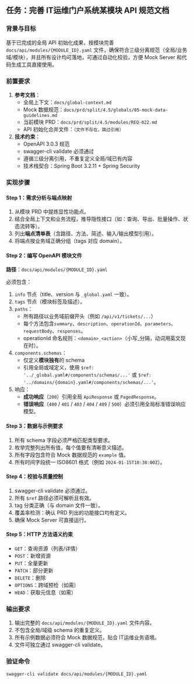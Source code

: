 ## 任务：完善 IT运维门户系统某模块 API 规范文档

### 背景与目标
基于已完成的全局 API 初始化成果，按模块完善 `docs/api/modules/{MODULE_ID}.yaml` 文件，确保符合三级分离规范（全局/业务域/模块），并且所有设计均可落地，可通过自动化校验，方便 Mock Server 和代码生成工具直接使用。

### 前置要求
1. **参考文档**：
   - 全局上下文：`docs/global-context.md`
   - Mock 数据规范：`docs/prd/split/4.5/globals/05-mock-data-guidelines.md`
   - 当前模块 PRD：`docs/prd/split/4.5/modules/REQ-022.md`
   - API 初始化合并文件：`（文件不存在，跳过引用）`
2. **技术约束**：
   - OpenAPI 3.0.3 规范
   - swagger-cli validate 必须通过
   - 遵循三级分离引用，不重复定义全局/域已有内容
   - 技术栈契合：Spring Boot 3.2.11 + Spring Security

### 实现步骤

#### Step 1：需求分析与端点映射
1. 从模块 PRD 中提炼显性功能点。
2. 结合全局上下文和业务流程，推导隐性接口（如：查询、导出、批量操作、状态流转等）。
3. 列出**端点清单表**（含路径、方法、简述、输入/输出模型引用）。
4. 将端点按业务域正确分组（tags 对应 domain）。

#### Step 2：编写 OpenAPI 模块文件
**路径**：`docs/api/modules/{MODULE_ID}.yaml`

必须包含：
1. `info` 节点（title、version 与 `_global.yaml` 一致）。
2. `tags` 节点（模块标签及描述）。
3. `paths`：  
   - 所有路径以业务域前缀开头（例如 `/api/v1/tickets/...`）  
   - 每个方法包含`summary`、`description`、`operationId`、`parameters`、`requestBody`、`responses`。  
   - operationId 命名规则：`<domain>_<action>`（小写_分隔，动词用英文现在时）。
4. `components.schemas`：  
   - 仅定义**模块独有**的 schema
   - 引用全局或域定义，使用 `$ref: '../_global.yaml#/components/schemas/...'` 或 `$ref: '../domains/{domain}.yaml#/components/schemas/...'`。
5. 响应：
   - **成功响应**（`200`）引用全局 `ApiResponse` 或 `PagedResponse`。
   - **错误响应**（`400` / `401` / `403` / `404` / `409` / `500`）必须引用全局标准错误响应模型。

#### Step 3：数据与示例要求
1. 所有 schema 字段必须严格匹配类型要求。
2. 枚举完整列出所有值，每个值要有清晰意义描述。
3. 所有字段包含符合 Mock 数据规范的 `example` 值。
4. 所有时间字段统一 ISO8601 格式（例如 `2024-01-15T10:30:00Z`）。

#### Step 4：校验与质量控制
1. swagger-cli validate 必须通过。
2. 所有 `$ref` 路径必须可解析且有效。
3. tag 分类正确（与 domain 文件一致）。
4. 覆盖率检测：确认 PRD 列出的功能接口均有定义。
5. 确保 Mock Server 可直接运行。

#### Step 5：HTTP 方法语义约束
- `GET`：查询资源（列表/详情）
- `POST`：新增资源
- `PUT`：全量更新
- `PATCH`：部分更新
- `DELETE`：删除
- `OPTIONS`：跨域预检（如需）
- `HEAD`：获取元信息（如需）

### 输出要求
1. 输出完整的 `docs/api/modules/{MODULE_ID}.yaml` 文件内容。
2. 不包含全局/域级 schema 的重复定义。
3. 所有示例数据必须符合 Mock 数据规范，贴合 IT运维业务语境。
4. 文件可独立通过 swagger-cli validate。

### 验证命令
```bash
swagger-cli validate docs/api/modules/{MODULE_ID}.yaml
